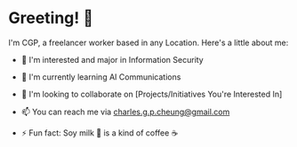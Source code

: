 # Greeting! 👋

I'm CGP, a freelancer worker based in any Location. Here's a little about me:

- 👀 I'm interested and major in Information Security 
- 🌱 I'm currently learning AI Communications
- 💞️ I'm looking to collaborate on [Projects/Initiatives You're Interested In]
- 📫 You can reach me via charles.g.p.cheung@gmail.com

- ⚡ Fun fact: Soy milk 🥛 is a kind of coffee ☕


<!---
CGP-V/CGP-V is a ✨ special ✨ repository because its `README.md` (this file) appears on your GitHub profile.
You can click the Preview link to take a look at your changes.
--->
